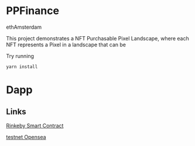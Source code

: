# PPFinance

ethAmsterdam

This project demonstrates a NFT Purchasable Pixel Landscape, where each NFT represents a Pixel in a landscape that can be 

Try running 

```shell
yarn install
```

# Dapp

## Links

[Rinkeby Smart Contract](https://rinkeby.etherscan.io/address/0x877ae605f9488e3cf4d220f20fefd1980772d156)

[testnet Opensea](https://testnets.opensea.io/collection/thepixel-jgsc699yse)
